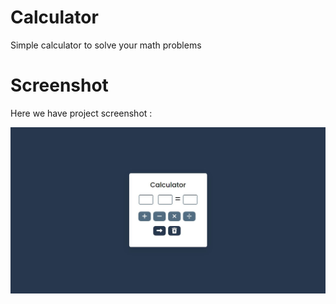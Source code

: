 # Calculator

Simple calculator to solve your math problems

# Screenshot

Here we have project screenshot :

![alt text](https://github.com/AurellOrell/Alien/blob/e8140e6977f6fc7010ad1503df21a4c1c8b3109a/calcu/assets/screenshot.jpg)

